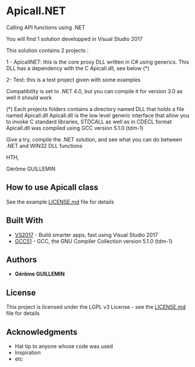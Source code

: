 # Apicall.NET
Calling API functions using .NET

You will find 1 solution developped in Visual Studio 2017

This solution contains 2 projects :

1 - ApicallNET: this is the core proxy DLL written in C# using generics.
    This DLL has a dependency with the C Apicall.dll, see below (*)
    
2- Test: this is a test project given with some examples

Compatibility is set to .NET 4.0, but you can compile it for version 3.0 as well it should work

(*) Each projects folders contains a directory named DLL that holds a file named Apicall.dll
Apicall.dll is the low level generic interface that allow you to invoke C standard libraries, STDCALL as well as in CDECL format
Apicall.dll was compiled using GCC version 5.1.0 (tdm-1)

Give a try, compile the .NET solution, and see what you can do between .NET and WIN32 DLL functions

HTH,

Gérôme GUILLEMIN

## How to use Apicall class

See the example [LICENSE.md](LICENSE.md) file for details

## Built With

* [VS2017](https://visualstudio.microsoft.com/vs/) - Build smarter apps, fast using Visual Studio 2017
* [GCC51](https://gcc.gnu.org/) - GCC, the GNU Compiler Collection version 5.1.0 (tdm-1)

## Authors

* **Gérôme GUILLEMIN**

## License

This project is licensed under the LGPL v3 License - see the [LICENSE.md](LICENSE.md) file for details

## Acknowledgments

* Hat tip to anyone whose code was used
* Inspiration
* etc
